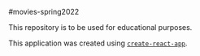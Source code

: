 #movies-spring2022

This repository is to be used for educational purposes.

This application was created using [`create-react-app`](https://create-react-app.dev/docs/getting-started/).